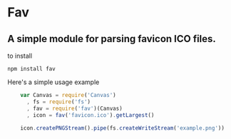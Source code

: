 # Fav
## A simple module for parsing favicon ICO files.

to install

    npm install fav

Here's a simple usage example

````javascript
    var Canvas = require('Canvas')
      , fs = require('fs')
      , fav = require('fav')(Canvas)
      , icon = fav('favicon.ico').getLargest()

    icon.createPNGStream().pipe(fs.createWriteStream('example.png'))
````
